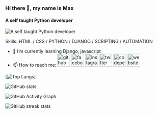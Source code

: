 ### Hi there 👋, my name is Max
#### A self taught Python developer
![A self taught Python developer](https://oms.systems/images/hello-world.jpg)


Skills: HTML / CSS / PYTHON / DJANGO / SCRIPTING / AUTOMATION

- 🌱 I’m currently learning Django, javascript 
- 📫 How to reach me: [<img src='https://cdn.jsdelivr.net/npm/simple-icons@3.0.1/icons/github.svg' alt='github' height='40'>](https://github.com/3h04m1)  [<img src='https://cdn.jsdelivr.net/npm/simple-icons@3.0.1/icons/facebook.svg' alt='facebook' height='40'>](https://www.facebook.com/3h04m1)  [<img src='https://cdn.jsdelivr.net/npm/simple-icons@3.0.1/icons/instagram.svg' alt='instagram' height='40'>](https://www.instagram.com/3h04m1/)  [<img src='https://cdn.jsdelivr.net/npm/simple-icons@3.0.1/icons/twitter.svg' alt='twitter' height='40'>](https://twitter.com/3h04m11)  [<img src='https://cdn.jsdelivr.net/npm/simple-icons@3.0.1/icons/codepen.svg' alt='codepen' height='40'>](https://codepen.io/usr_unknown)  [<img src='https://cdn.jsdelivr.net/npm/simple-icons@3.0.1/icons/icloud.svg' alt='website' height='40'>](3h04m1.github.io)   


[![Top Langs](https://github-readme-stats.vercel.app/api/top-langs/?username=3h04m1&theme=monokai)]

![GitHub stats](https://github-readme-stats.vercel.app/api?username=3h04m1&show_icons=true&count_private=true&theme=monokai)  

![GitHub Activity Graph](https://activity-graph.herokuapp.com/graph?username=3h04m1&theme=monokai)  

![GitHub streak stats](https://github-readme-streak-stats.herokuapp.com/?user=3h04m1&theme=monokai)  


